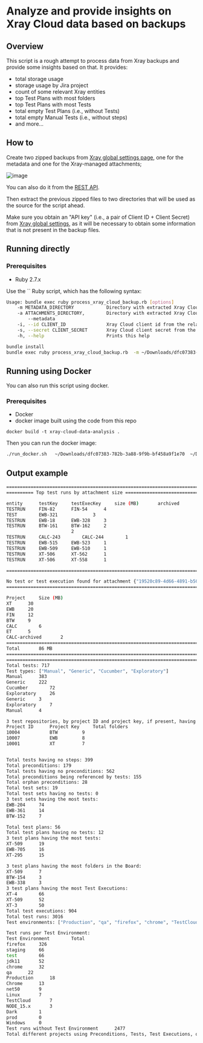 # Analyze and provide insights on Xray Cloud data based on backups
 
## Overview

This script is a rough attempt to process data from Xray backups and provide some insights based on that.
It provides:

* total storage usage
* storage usage by Jira project
* count of some relevant Xray entities
* top Test Plans with most folders
* top Test Plans with most Tests
* total empty Test Plans (i.e., without Tests)
* total empty Manual Tests (i.e., without steps)
* and more...


## How to

Create two zipped backups from [Xray global settings page](https://docs.getxray.app/display/XRAYCLOUD/Global+Settings%3A+Backup), one for the metadata and one for the Xray-managed attachments; 

![image](https://github.com/Xray-App/xray-code-snippets/assets/34485244/44e8b730-bd88-4dcc-b9e7-d0d053359a96)

You can also do it from the [REST API](https://docs.getxray.app/display/XRAYCLOUD/Backup+-+REST+v2).

Then extract the previous zipped files to two directories that will be used as the source for the script ahead.

Make sure you obtain an "API key" (i.e., a pair of Client ID + Client Secret) from [Xray global settings](https://docs.getxray.app/display/XRAYCLOUD/Global+Settings%3A+API+Keys), as it will be necessary to obtain some information that is not present in the backup files.

## Running directly

### Prerequisites

* Ruby 2.7.x


Use the `` Ruby script, which has the following syntax:

```bash
Usage: bundle exec ruby process_xray_cloud_backup.rb [options]
    -m METADATA_DIRECTORY            Directory with extracted Xray Cloud metadata backup composed of multiple JSON files
    -a ATTACHMENTS_DIRECTORY,        Directory with extracted Xray Cloud attachments backup composed of multiple attachment files
        --metadata
    -i, --id CLIENT_ID               Xray Cloud client id from the related API key
    -s, --secret CLIENT_SECRET       Xray Cloud client secret from the related API key
    -h, --help                       Prints this help
```


```bash
bundle install
bundle exec ruby process_xray_cloud_backup.rb  -m ~/Downloads/dfc07383-782b-3a88-9f9b-bf458a9f1e70 -a ~/Downloads/dfc07383-782b-3a88-9f9b-bf458a9f1e70_attachment -i DA2258616A5944198E9BE40000000000 -s 5bae1aa5b49e5d263781da54ba55cc7deebd7840c68fe2fdfd2a070000000000

```

## Running using Docker

You can also run this script using docker.

### Prerequisites

* Docker
* docker image built using the code from this repo

```
docker build -t xray-cloud-data-analysis .
```

Then you can run the docker image:

```bash
./run_docker.sh   ~/Downloads/dfc07383-782b-3a88-9f9b-bf458a9f1e70  ~/Downloads/dfc07383-782b-3a88-9f9b-bf458a9f1e70_attachment  DA2258616A5944198E9BE40000000000 5bae1aa5b49e5d263781da54ba55cc7deebd7840c68fe2fdfd2a070000000000
```


## Output example


```bash
========================================================================
========== Top test runs by attachment size ============================

entity		testKey		testExecKey		size (MB)		archived
TESTRUN		FIN-82		FIN-54		4		
TEST		EWB-321				3		
TESTRUN		EWB-18		EWB-328		3		
TESTRUN		BTW-161		BTW-162		2		
						2		
TESTRUN		CALC-243		CALC-244		1		
TESTRUN		EWB-515		EWB-523		1		
TESTRUN		EWB-509		EWB-510		1		
TESTRUN		XT-506		XT-562		1		
TESTRUN		XT-506		XT-558		1		

========================================================================

No test or test execution found for attachment {"19520c89-4d66-4891-b508-0d0614f02e82"=>{"tenant"=>"dfc07383-782b-3a88-9f9b-bf458a9f1e70", "filename"=>"TestSession_2021-11-23_11-52-56-631.pdf", "compressed"=>"false", "size"=>2469686}}
========================================================================

Project		Size (MB)
XT		30
EWB		20
FIN		12
BTW		9
CALC		6
ET		5
CALC-archived		2
========================================================================
Total		86 MB
========================================================================
========================================================================
Total tests: 717
Test types: ["Manual", "Generic", "Cucumber", "Exploratory"]
Manual		383
Generic		222
Cucumber		72
Exploratory		26
Generic		3
Exploratory		7
Manual		4

3 test repositories, by project ID and project key, if present, having the most folders in Jira:
Project ID		Project Key		Total folders
10004			BTW			9
10007			EWB			8
10001			XT			7


Total tests having no steps: 399
Total preconditions: 179
Total tests having no preconditions: 562
Total preconditions being referenced by tests: 155
Total orphan preconditions: 28
Total test sets: 19
Total test sets having no tests: 0
3 test sets having the most tests:
EWB-204		74
EWB-361		14
BTW-152		7

Total test plans: 56
Total test plans having no tests: 12
3 test plans having the most tests:
XT-509		19
EWB-705		16
XT-295		15

3 test plans having the most folders in the Board:
XT-509		7
BTW-154		3
EWB-338		3
3 test plans having the most Test Executions:
XT-4		66
XT-509		52
XT-3		50
Total test executions: 904
Total test runs: 3016
Test environments: ["Production", "qa", "firefox", "chrome", "TestCloud", "Linux", "Chrome", "Windows", "NODE_15.x", "test", "staging", "prod", "jdk11", "net50", "Dark"]

Test runs per Test Environment:
Test Environment		Total
firefox		326
staging		66
test		66
jdk11		52
chrome		32
qa		22
Production		18
Chrome		13
net50		9
Linux		7
TestCloud		7
NODE_15.x		3
Dark		1
prod		0
Windows		0
Test runs without Test Environment		2477
Total different projects using Preconditions, Tests, Test Executions, or Test Plans: 6
```
